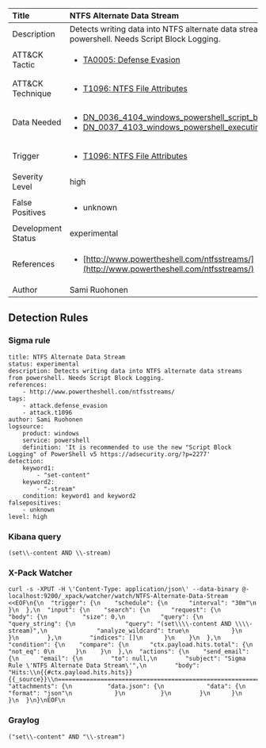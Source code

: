 | Title                | NTFS Alternate Data Stream                                                                                                                                                 |
|:---------------------|:------------------------------------------------------------------------------------------------------------------------------------------------------------|
| Description          | Detects writing data into NTFS alternate data streams from powershell. Needs Script Block Logging.                                                                                                                                           |
| ATT&amp;CK Tactic    | <ul><li>[TA0005: Defense Evasion](https://attack.mitre.org/tactics/TA0005)</li></ul>  |
| ATT&amp;CK Technique | <ul><li>[T1096: NTFS File Attributes](https://attack.mitre.org/techniques/T1096)</li></ul>                             |
| Data Needed          | <ul><li>[DN_0036_4104_windows_powershell_script_block](../Data_Needed/DN_0036_4104_windows_powershell_script_block.md)</li><li>[DN_0037_4103_windows_powershell_executing_pipeline](../Data_Needed/DN_0037_4103_windows_powershell_executing_pipeline.md)</li></ul>                                                         |
| Trigger              | <ul><li>[T1096: NTFS File Attributes](../Triggers/T1096.md)</li></ul>  |
| Severity Level       | high                                                                                                                                                 |
| False Positives      | <ul><li>unknown</li></ul>                                                                  |
| Development Status   | experimental                                                                                                                                                |
| References           | <ul><li>[http://www.powertheshell.com/ntfsstreams/](http://www.powertheshell.com/ntfsstreams/)</li></ul>                                                          |
| Author               | Sami Ruohonen                                                                                                                                                |


## Detection Rules

### Sigma rule

```
title: NTFS Alternate Data Stream
status: experimental
description: Detects writing data into NTFS alternate data streams from powershell. Needs Script Block Logging.
references:
    - http://www.powertheshell.com/ntfsstreams/
tags:
    - attack.defense_evasion
    - attack.t1096
author: Sami Ruohonen
logsource:
    product: windows
    service: powershell
    definition: 'It is recommended to use the new "Script Block Logging" of PowerShell v5 https://adsecurity.org/?p=2277'
detection:
    keyword1:
        - "set-content"
    keyword2:
        - "-stream"
    condition: keyword1 and keyword2
falsepositives:
    - unknown
level: high

```





### Kibana query

```
(set\\-content AND \\-stream)
```





### X-Pack Watcher

```
curl -s -XPUT -H \'Content-Type: application/json\' --data-binary @- localhost:9200/_xpack/watcher/watch/NTFS-Alternate-Data-Stream <<EOF\n{\n  "trigger": {\n    "schedule": {\n      "interval": "30m"\n    }\n  },\n  "input": {\n    "search": {\n      "request": {\n        "body": {\n          "size": 0,\n          "query": {\n            "query_string": {\n              "query": "(set\\\\-content AND \\\\-stream)",\n              "analyze_wildcard": true\n            }\n          }\n        },\n        "indices": []\n      }\n    }\n  },\n  "condition": {\n    "compare": {\n      "ctx.payload.hits.total": {\n        "not_eq": 0\n      }\n    }\n  },\n  "actions": {\n    "send_email": {\n      "email": {\n        "to": null,\n        "subject": "Sigma Rule \'NTFS Alternate Data Stream\'",\n        "body": "Hits:\\n{{#ctx.payload.hits.hits}}{{_source}}\\n================================================================================\\n{{/ctx.payload.hits.hits}}",\n        "attachments": {\n          "data.json": {\n            "data": {\n              "format": "json"\n            }\n          }\n        }\n      }\n    }\n  }\n}\nEOF\n
```





### Graylog

```
("set\\-content" AND "\\-stream")
```

